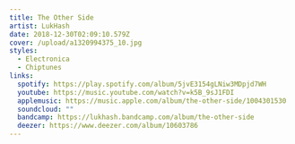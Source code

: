```yaml
---
title: The Other Side
artist: LukHash
date: 2018-12-30T02:09:10.579Z
cover: /upload/a1320994375_10.jpg
styles:
  - Electronica
  - Chiptunes
links:
  spotify: https://play.spotify.com/album/5jvE3154gLNiw3MDpjd7WH
  youtube: https://music.youtube.com/watch?v=k5B_9sJ1FDI
  applemusic: https://music.apple.com/album/the-other-side/1004301530
  soundcloud: ""
  bandcamp: https://lukhash.bandcamp.com/album/the-other-side
  deezer: https://www.deezer.com/album/10603786
---
```

